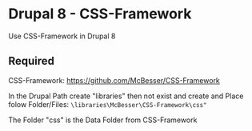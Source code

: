 # Drupal 8 - CSS-Framework
 Use CSS-Framework in Drupal 8

## Required
CSS-Framework: https://github.com/McBesser/CSS-Framework

In the Drupal Path create "libraries" then not exist and create and Place folow Folder/Files: ```\libraries\McBesser\CSS-Framework\css"```

The Folder "css" is the Data Folder from CSS-Framework 
